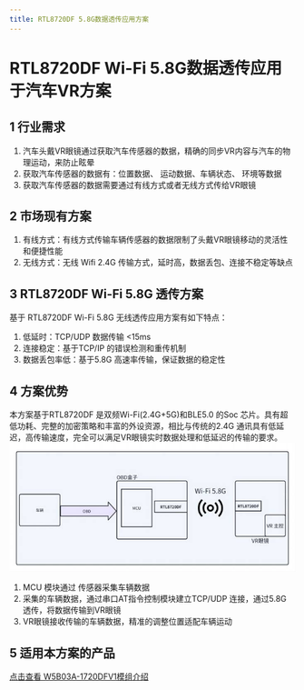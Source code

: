 ```yaml
---
title: RTL8720DF 5.8G数据透传应用方案
---
```

# RTL8720DF Wi-Fi 5.8G数据透传应用于汽车VR方案

## 1 行业需求
  1. 汽车头戴VR眼镜通过获取汽车传感器的数据，精确的同步VR内容与汽车的物理运动，来防止眩晕
  2. 获取汽车传感器的数据有：位置数据、 运动数据、车辆状态、  环境等数据
  3. 获取汽车传感器的数据需要通过有线方式或者无线方式传给VR眼镜
## 2 市场现有方案
  1. 有线方式：有线方式传输车辆传感器的数据限制了头戴VR眼镜移动的灵活性和便捷性能
  2. 无线方式：无线 Wifi 2.4G 传输方式，延时高，数据丢包、连接不稳定等缺点
## 3 RTL8720DF Wi-Fi 5.8G 透传方案
基于 RTL8720DF Wi-Fi 5.8G 无线透传应用方案有如下特点：

1. 低延时：TCP/UDP 数据传输 <15ms
2. 连接稳定：基于TCP/IP 的错误检测和重传机制
3. 数据丢包率低：基于5.8G 高速率传输，保证数据的稳定性

## 4 方案优势
本方案基于RTL8720DF 是双频Wi-Fi(2.4G+5G)和BLE5.0 的Soc 芯片。具有超低功耗、完整的加密策略和丰富的外设资源，相比与传统的2.4G 通讯具有低延迟，高传输速度，完全可以满足VR眼镜实时数据处理和低延迟的传输的要求。
![飞腾云8720df透传方案](/assets/images/8720DF/RTL-8720DF-5.8G透传方案.webp)

1. MCU 模块通过 传感器采集车辆数据
2. 采集的车辆数据，通过串口AT指令控制模块建立TCP/UDP 连接，通过5.8G 透传，将数据传输到VR眼镜
3. VR眼镜接收传输的车辆数据，精准的调整位置适配车辆运动   

## 5 适用本方案的产品
[点击查看 W5B03A-1720DFV1模组介绍](../../products/8720df/W5B03A-1720DFV1.md)

